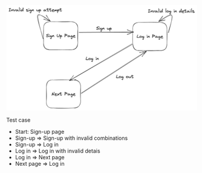 ![](State%20Transition%20Diagram.png)

Test case
* Start: Sign-up page
* Sign-up => Sign-up with invalid combinations
* Sign-up => Log in
* Log in => Log in with invalid detais
* Log in => Next page
* Next page => Log in
